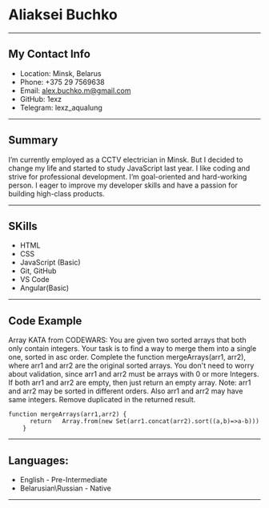 # Aliaksei Buchko
---
## My Contact Info
   * Location: Minsk, Belarus
   * Phone: +375 29 7569638
   * Email: alex.buchko.m@gmail.com
   * GitHub: 1exz
   * Telegram: lexz_aqualung
---
## Summary
I’m currently employed as a ССTV electrician in Minsk. But I decided to change my life and started to study JavaScript last year. I like coding and strive for professional development.  I’m goal-oriented and hard-working person. I eager to improve my developer skills and have a passion for building high-class products. 

***
## SKills
   * HTML
   * CSS
   * JavaScript (Basic)
   * Git, GitHub
   * VS Code
   * Angular(Basic)

  ***
## Code Example
Array  KATA from CODEWARS: You are given two sorted arrays that both only contain integers. Your task is to find a way to merge them into a single one,
 sorted in asc order. Complete the function mergeArrays(arr1, arr2), where arr1 and arr2 are the original sorted arrays.
You don't need to worry about validation, since arr1 and arr2 must be arrays with 0 or more Integers. 
If both arr1 and arr2 are empty, then just return an empty array.
Note: arr1 and arr2 may be sorted in different orders. Also arr1 and arr2 may have same integers. 
Remove duplicated in the returned result.
```
function mergeArrays(arr1,arr2) {
      return   Array.from(new Set(arr1.concat(arr2).sort((a,b)=>a-b))) 
    }
```
***
 ## Languages:
   * English - Pre-Intermediate
   * Belarusian\Russian - Native

   ***